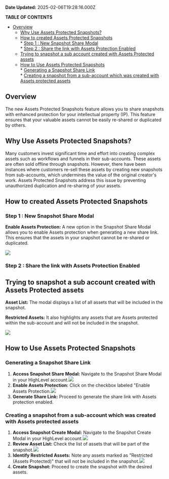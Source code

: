 **Date Updated:** 2025-02-06T19:28:16.000Z
  
  
**TABLE OF CONTENTS**

* [Overview](#Overview)  
   * [Why Use Assets Protected Snapshots?](#Why-Use-IP-Protected-Snapshots?)  
   * [How to created Assets Protected Snapshots](#%E2%80%8BHow-to-created-IP-Protected-Snapshots)  
         * [Step 1 : New Snapshot Share Modal](#Step-1-%3A-New-Snapshot-Share-Modal)  
         * [Step 2 : Share the link with Assets Protection Enabled](#Step-2-%3A-Share-the-link-with-IP-Protection-Enabled)  
   * [Trying to snapshot a sub account created with Assets Protected assets](#Trying-to-snapshot-a-sub-account%C2%A0-created-with-IP-Protected-assets)  
   * [How to Use Assets Protected Snapshots](#How-to-Use-IP-Protected-Snapshots)  
         * [Generating a Snapshot Share Link](#Generating-a-Snapshot-Share-Link)  
         * [Creating a snapshot from a sub-account which was created with Assets protected assets](#Creating-a-snapshot-from-a-sub-account-which-was-created-with-IP-protected-assets)

## **Overview**

The new Assets Protected Snapshots feature allows you to share snapshots with enhanced protection for your intellectual property (IP). This feature ensures that your valuable assets cannot be easily re-shared or duplicated by others.

##   

## **Why Use Assets Protected Snapshots?**

  
Many customers invest significant time and effort into creating complex assets such as workflows and funnels in their sub-accounts. These assets are often sold offline through snapshots. However, there have been instances where customers re-sell these assets by creating new snapshots from sub-accounts, which undermines the value of the original creator's work. Assets Protected Snapshots address this issue by preventing unauthorized duplication and re-sharing of your assets.

  
## **How to created Assets Protected Snapshots**

### Step 1 : New Snapshot Share Modal

**Enable Assets Protection:** A new option in the Snapshot Share Modal allows you to enable Assets protection when generating a new share link. This ensures that the assets in your snapshot cannot be re-shared or duplicated.

![](https://s3.amazonaws.com/cdn.freshdesk.com/data/helpdesk/attachments/production/155029639997/original/DtvqY1uYfx45ylGAySxyQU4OUwsi0ejQVA.png?1721643568)

  
### Step 2 : Share the link with Assets Protection Enabled

  
## **Trying to snapshot a sub account created with Assets Protected assets**

  
**Asset List:** The modal displays a list of all assets that will be included in the snapshot.

**Restricted Assets:** It also highlights any assets that are Assets protected within the sub-account and will not be included in the snapshot.

![](https://s3.amazonaws.com/cdn.freshdesk.com/data/helpdesk/attachments/production/155029640023/original/WOC9jNyngEmPolzca6YeFnpbSo8P-CO-Sg.png?1721643593)

  
## **How to Use Assets Protected Snapshots**

### Generating a Snapshot Share Link

1. **Access Snapshot Share Modal:** Navigate to the Snapshot Share Modal in your HighLevel account.![](https://s3.amazonaws.com/cdn.freshdesk.com/data/helpdesk/attachments/production/155029640087/original/79qQo2TsEPyUKDVRAx4CLYRoFdocsgU3pw.png?1721643619)
2. **Enable Assets Protection:** Click on the checkbox labeled "Enable Assets Protection.![](https://s3.amazonaws.com/cdn.freshdesk.com/data/helpdesk/attachments/production/155029640116/original/bmouVmtlRO44A5bniLfoPi3fCGn-cQ_0pQ.png?1721643638)
3. **Generate Share Link:** Proceed to generate the share link with Assets protection enabled.

### Creating a snapshot from a sub-account which was created with Assets protected assets

1. **Access Snapshot Create Modal:** Navigate to the Snapshot Create Modal in your HighLevel account.![](https://s3.amazonaws.com/cdn.freshdesk.com/data/helpdesk/attachments/production/155029640240/original/mIX9YmE3qcE7HIlpCBEt-O7dx5d0r2gG-g.png?1721643740)
2. **Review Asset List:** Check the list of assets that will be part of the snapshot.![](https://s3.amazonaws.com/cdn.freshdesk.com/data/helpdesk/attachments/production/155029640251/original/4FoEm7qgllVsHFdOff99V8kFQwwFsRTHJw.png?1721643753)
3. **Identify Restricted Assets:** Note any assets marked as "Restricted (Assets Protected)" that will not be included in the snapshot.![](https://s3.amazonaws.com/cdn.freshdesk.com/data/helpdesk/attachments/production/155029640272/original/ZAoUMxBCPIcKYI2_gzAdPSWv8Qq17zsC5w.png?1721643764)
4. **Create Snapshot:** Proceed to create the snapshot with the desired assets.